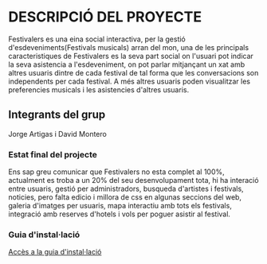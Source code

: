 # DESCRIPCIÓ DEL PROYECTE
Festivalers es una eina social interactiva, per la gestió d'esdeveniments(Festivals musicals) arran del mon, una de les principals caracteristiques de Festivalers es la seva part social on l'usuari pot indicar la seva asistencia a l'esdeveniment, on pot parlar mitjançant un xat amb altres usuaris dintre de cada festival de tal forma que les conversacions son independents per cada festival. A més altres usuaris poden visualitzar les preferencies musicals i les asistencies d'altres usuaris.

## Integrants del grup

Jorge Artigas i David Montero

### Estat final del projecte

Ens sap greu comunicar que Festivalers no esta complet al 100%, actualment es troba a un 20% del seu desenvolupament tota, hi ha interació entre usuaris, gestió per administradors, busqueda d'artistes i festivals, noticies, pero falta edicio i millora de css en algunas seccions del web, galeria d'imatges per usuaris, mapa interactiu amb tots els festivals, integració amb reserves d'hotels i vols per poguer asistir al festival.


### Guia d'instal·lació
[Accès a la guia d'instal·lació](https://github.com/jorgeartigas/Festivalers_v1/blob/master/INSTALL.md)
